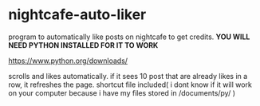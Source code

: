 # nightcafe-auto-liker
program to automatically like posts on nightcafe to get credits.
**YOU WILL NEED PYTHON INSTALLED FOR IT TO WORK**

https://www.python.org/downloads/

scrolls and likes automatically.
if it sees 10 post that are already likes in a row, it refreshes the page.
shortcut file included( i dont know if it will work on your computer because i have my files stored in /documents/py/ )
